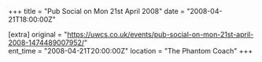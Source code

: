 +++
title = "Pub Social on Mon 21st April 2008"
date = "2008-04-21T18:00:00Z"

[extra]
original = "https://uwcs.co.uk/events/pub-social-on-mon-21st-april-2008-1474489007952/"    
ent_time = "2008-04-21T20:00:00Z"
location = "The Phantom Coach"
+++



